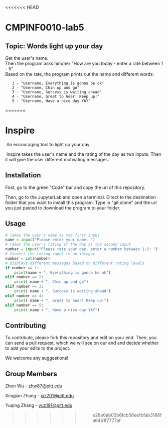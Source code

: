 <<<<<<< HEAD
# CMPINF0010-lab5
## Topic: Words light up your day
   Get the user's name.\
   Then the program asks him/her "How are you today - enter a rate between 1 - 5".\
   Based on the rate, the program prints out the name and different words: 
   
   
  
       1 - "Username, Everything is gonna be ok"
       2 - "Username, Chin up and go"
       3 - "Username, Success is waiting ahead"
       4 - "Username, Great to hear! Keep up!"
       5 - "Username, Have a nice day YAY"
       
   
    
=======
# Inspire
​	An encouraging tool to light up your day.

​	Inspire takes the user's name and the rating of the day as two inputs. Then it will give the user different motivating messages.

## Installation

First, go to the green "Code" bar and copy the url of this repository.

Then, go to the JupyterLab and open a terminal. Direct to the destination folder that you want to install this program. Type in "git clone" and the url you just pasted to download the program to your folder.

## Usage

```python
# Takes the user's name as the first input
name = input("Please enter your name: ")
# Takes the user's rating of the day as the second input
number = input("Please rate your day, enter a number between 1-5: ")
# Convert the rating input to an integer
number = int(number)
# Displays different messages based on different rating levels
if number == 1:
    print(name + ", Everything is gonna be ok")
elif number == 2:
    print( name + ", Chin up and go")
elif number == 3:
    print( name + ", Success is waiting ahead")
elif number == 4:
    print( name + ", Great to hear! Keep up!")
elif number == 5:
    print( name + ", Have a nice day YAY")
```

## Contributing

To contribute, please fork this repository and edit on your end. Then, you can send a pull request, which we will see on our end and decide whether to add your edits to the project.

We welcome any suggestions!

## Group Members

Zhen Wu - zhw87@pitt.edu

Xingjian Zhang - xiz201@pitt.edu

Yuqing Zhang - yuz191@pitt.edu
>>>>>>> e28e0ab03b6fcb58eefbfab3186fa64b1f7777af
